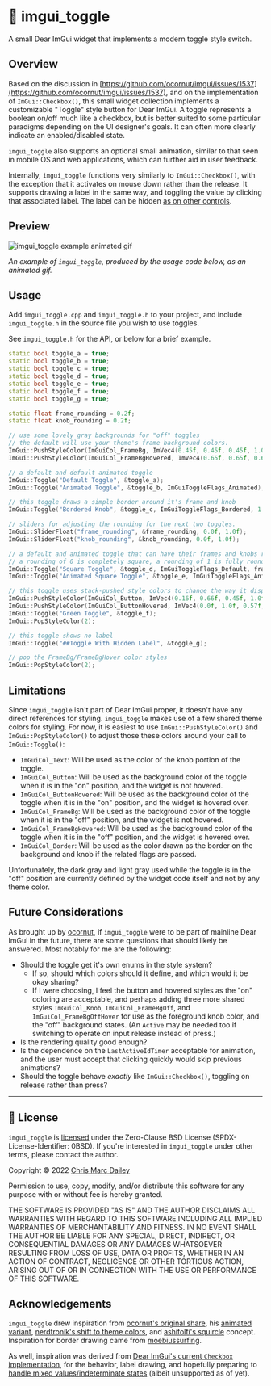 # 🔘 imgui_toggle

A small Dear ImGui widget that implements a modern toggle style switch.

## Overview

Based on the discussion in [https://github.com/ocornut/imgui/issues/1537](https://github.com/ocornut/imgui/issues/1537), and on the implementation of `ImGui::Checkbox()`,
this small widget collection implements a customizable "Toggle" style button for Dear ImGui. A toggle represents a boolean on/off much like a checkbox, but is better suited
to some particular paradigms depending on the UI designer's goals. It can often more clearly indicate an enabled/disabled state.

`imgui_toggle` also supports an optional small animation, similar to that seen in mobile OS and web applications, which can further aid in user feedback.

Internally, `imgui_toggle` functions very similarly to `ImGui::Checkbox()`, with the exception that it activates on mouse down rather than the release. It supports drawing
a label in the same way, and toggling the value by clicking that associated label. The label can be hidden [as on other controls](https://github.com/ocornut/imgui/blob/master/docs/FAQ.md#q-how-can-i-have-widgets-with-an-empty-label).

## Preview

![`imgui_toggle` example animated gif](./.meta/imgui_toggle_example.gif)

_An example of `imgui_toggle`, produced by the usage code below, as an animated gif._

## Usage

Add `imgui_toggle.cpp` and `imgui_toggle.h` to your project, and include `imgui_toggle.h` in the source file you wish to use toggles.

See `imgui_toggle.h` for the API, or below for a brief example.

```cpp
static bool toggle_a = true;
static bool toggle_b = true;
static bool toggle_c = true;
static bool toggle_d = true;
static bool toggle_e = true;
static bool toggle_f = true;
static bool toggle_g = true;

static float frame_rounding = 0.2f;
static float knob_rounding = 0.2f;

// use some lovely gray backgrounds for "off" toggles
// the default will use your theme's frame background colors.
ImGui::PushStyleColor(ImGuiCol_FrameBg, ImVec4(0.45f, 0.45f, 0.45f, 1.0f));
ImGui::PushStyleColor(ImGuiCol_FrameBgHovered, ImVec4(0.65f, 0.65f, 0.65f, 1.0f));

// a default and default animated toggle
ImGui::Toggle("Default Toggle", &toggle_a);
ImGui::Toggle("Animated Toggle", &toggle_b, ImGuiToggleFlags_Animated);

// this toggle draws a simple border around it's frame and knob
ImGui::Toggle("Bordered Knob", &toggle_c, ImGuiToggleFlags_Bordered, 1.0f);

// sliders for adjusting the rounding for the next two toggles.
ImGui::SliderFloat("frame_rounding", &frame_rounding, 0.0f, 1.0f);
ImGui::SliderFloat("knob_rounding", &knob_rounding, 0.0f, 1.0f);

// a default and animated toggle that can have their frames and knobs rounded
// a rounding of 0 is completely square, a rounding of 1 is fully rounded.
ImGui::Toggle("Square Toggle", &toggle_d, ImGuiToggleFlags_Default, frame_rounding, knob_rounding);
ImGui::Toggle("Animated Square Toggle", &toggle_e, ImGuiToggleFlags_Animated, frame_rounding, knob_rounding);

// this toggle uses stack-pushed style colors to change the way it displays
ImGui::PushStyleColor(ImGuiCol_Button, ImVec4(0.16f, 0.66f, 0.45f, 1.0f));
ImGui::PushStyleColor(ImGuiCol_ButtonHovered, ImVec4(0.0f, 1.0f, 0.57f, 1.0f));
ImGui::Toggle("Green Toggle", &toggle_f);
ImGui::PopStyleColor(2);

// this toggle shows no label
ImGui::Toggle("##Toggle With Hidden Label", &toggle_g);

// pop the FrameBg/FrameBgHover color styles
ImGui::PopStyleColor(2);
```

## Limitations

Since `imgui_toggle` isn't part of Dear ImGui proper, it doesn't have any direct references for styling. `imgui_toggle` makes use of a
few shared theme colors for styling. For now, it is easiest to use `ImGui::PushStyleColor()` and `ImGui::PopStyleColor()` to
adjust those these colors around your call to `ImGui::Toggle()`:

- `ImGuiCol_Text`: Will be used as the color of the knob portion of the toggle.
- `ImGuiCol_Button`: Will be used as the background color of the toggle when it is in the "on" position, and the widget is not hovered.
- `ImGuiCol_ButtonHovered`: Will be used as the background color of the toggle when it is in the "on" position, and the widget is hovered over.
- `ImGuiCol_FrameBg`: Will be used as the background color of the toggle when it is in the "off" position, and the widget is not hovered.
- `ImGuiCol_FrameBgHovered`: Will be used as the background color of the toggle when it is in the "off" position, and the widget is hovered over.
- `ImGuiCol_Border`: Will be used as the color drawn as the border on the background and knob if the related flags are passed.

Unfortunately, the dark gray and light gray used while the toggle is in the "off" position are currently defined by the widget code itself and not by any theme color.

## Future Considerations

As brought up by [ocornut](https://github.com/ocornut/imgui/issues/1537#issuecomment-355562097), if `imgui_toggle` were to be part of mainline Dear ImGui in the future,
there are some questions that should likely be answered. Most notably for me are the following:

- Should the toggle get it's own enums in the style system?
  - If so, should which colors should it define, and which would it be okay sharing?
  - If I were choosing, I feel the button and hovered styles as the "on" coloring are acceptable, and perhaps adding three more shared styles `ImGuiCol_Knob`, `ImGuiCol_FrameBgOff`, and `ImGuiCol_FrameBgOffHover` for use as the foreground knob color, and the "off" background states. (An `Active` may be needed too if switching to operate on input release instead of press.)
- Is the rendering quality good enough?
- Is the dependence on the `LastActiveIdTimer` acceptable for animation, and the user must accept that clicking quickly would skip previous animations?
- Should the toggle behave *exactly* like `ImGui::Checkbox()`, toggling on release rather than press?

----

## 📝 License

`imgui_toggle` is [licensed](./LICENSE) under the Zero-Clause BSD License (SPDX-License-Identifier: 0BSD). If you're interested in `imgui_toggle` under other terms, please contact the author.

Copyright © 2022 [Chris Marc Dailey](https://cmd.wtf)

Permission to use, copy, modify, and/or distribute this software for any purpose with or without fee is hereby granted.

THE SOFTWARE IS PROVIDED "AS IS" AND THE AUTHOR DISCLAIMS ALL WARRANTIES WITH REGARD TO THIS SOFTWARE INCLUDING ALL IMPLIED WARRANTIES OF MERCHANTABILITY AND FITNESS. IN NO EVENT SHALL THE AUTHOR BE LIABLE FOR ANY SPECIAL, DIRECT, INDIRECT, OR CONSEQUENTIAL DAMAGES OR ANY DAMAGES WHATSOEVER RESULTING FROM LOSS OF USE, DATA OR PROFITS, WHETHER IN AN ACTION OF CONTRACT, NEGLIGENCE OR OTHER TORTIOUS ACTION, ARISING OUT OF OR IN CONNECTION WITH THE USE OR PERFORMANCE OF THIS SOFTWARE.

## Acknowledgements

`imgui_toggle` drew inspiration from [ocornut's original share](https://github.com/ocornut/imgui/issues/1537#issuecomment-355562097),
his [animated variant](https://github.com/ocornut/imgui/issues/1537#issuecomment-355569554), [nerdtronik's shift to theme colors](https://github.com/ocornut/imgui/issues/1537#issuecomment-780262461),
and [ashifolfi's squircle](https://github.com/ocornut/imgui/issues/1537#issuecomment-1272612641) concept. Inspiration for border drawing came from [moebiussurfing](https://github.com/cmdwtf/imgui_toggle/issues/1#issue-1441329209).

As well, inspiration was derived from [Dear ImGui's current `Checkbox` implementation](https://github.com/ocornut/imgui/blob/529cba19b09cf6db206de2b9eaa3152ecb2feff8/imgui_widgets.cpp#L1102),
for the behavior, label drawing, and hopefully preparing to [handle mixed values/indeterminate states](https://github.com/ocornut/imgui/issues/2644) (albeit unsupported as of yet).
